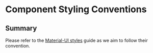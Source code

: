 # Component Styling Conventions

## Summary

Please refer to the [Material-UI styles](https://material-ui.com/styles/basics/) guide as we aim to follow their convention.
